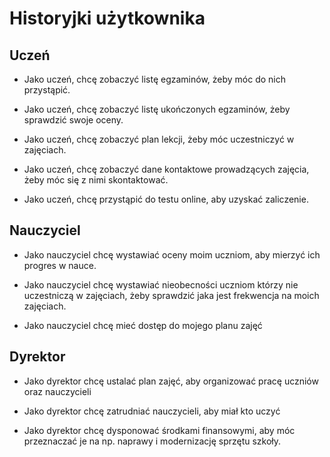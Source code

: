 # Historyjki użytkownika

## Uczeń

* Jako uczeń, chcę zobaczyć listę egzaminów, żeby móc do nich przystąpić.

* Jako uczeń, chcę zobaczyć listę ukończonych egzaminów, żeby sprawdzić swoje oceny.

* Jako uczeń, chcę zobaczyć plan lekcji, żeby móc uczestniczyć w zajęciach.

* Jako uczeń, chcę zobaczyć dane kontaktowe prowadzących zajęcia, żeby móc się z nimi
    skontaktować.

* Jako uczeń, chcę przystąpić do testu online, aby uzyskać zaliczenie.

## Nauczyciel

* Jako nauczyciel chcę wystawiać oceny moim uczniom, aby mierzyć ich progres w nauce.

* Jako nauczyciel chcę wystawiać nieobecności uczniom którzy nie uczestniczą w
    zajęciach, żeby sprawdzić jaka jest frekwencja na moich zajęciach.

* Jako nauczyciel chcę mieć dostęp do mojego planu zajęć

## Dyrektor

* Jako dyrektor chcę ustalać plan zajęć, aby organizować pracę uczniów oraz
    nauczycieli

* Jako dyrektor chcę zatrudniać nauczycieli, aby miał kto uczyć

* Jako dyrektor chcę dysponować środkami finansowymi, aby móc przeznaczać je na np.
    naprawy i modernizację sprzętu szkoły.
